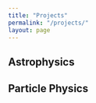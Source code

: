```yaml
---
title: "Projects"
permalink: "/projects/"
layout: page
---
```


## Astrophysics

## Particle Physics
